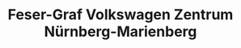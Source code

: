 ---
title: "Feser-Graf Volkswagen Zentrum Nürnberg-Marienberg"
url: /nuernberg/feser-graf-volkswagen-zentrum-nuernberg-marienberg/
shop: Autohaus
---